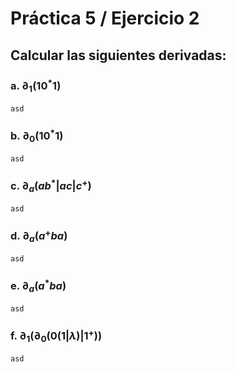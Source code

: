 # Práctica 5 / Ejercicio 2   
## Calcular las siguientes derivadas:
### a. $\partial_1(10^*1)$ 
```
asd
```
### b. $\partial_0(10^*1)$
```
asd
```
### c. $\partial_a(ab^*|ac|c^+)$  
```
asd
```
### d. $\partial_a(a^+ba)$
```
asd
```
### e. $\partial_a(a^*ba)$
```
asd
```
### f. $\partial_1(\partial_0(0(1|\lambda)|1^+))$
```
asd
```

